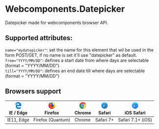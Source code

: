 # Webcomponents.Datepicker
Datepicker made for webcomponents browser API.

## Supported attributes:
`name="mydatepicker"`: set the name for this element that wil be used in the form POST/GET, if no name is set it'll use "datepicker" as default.  
`from="YYYY/MM/DD"`: defines a start date from where days are selectable (format = "YYYY/MM/DD")  
`till="YYYY/MM/DD"`: defines an end date till where days are selectable (format = "YYYY/MM/DD")

## Browsers support
| <img src="https://raw.githubusercontent.com/ksaanen/Webcomponents.Datepicker/master/docs/assets/edge_48x48.png" alt="IE / Edge" width="24px" height="24px" /></br>IE / Edge | <img src="https://raw.githubusercontent.com/ksaanen/Webcomponents.Datepicker/master/docs/assets/firefox_48x48.png" alt="Firefox" width="24px" height="24px" /></br>Firefox | <img src="https://raw.githubusercontent.com/ksaanen/Webcomponents.Datepicker/master/docs/assets/chrome_48x48.png" alt="Chrome" width="24px" height="24px" /></br>Chrome | <img src="https://raw.githubusercontent.com/ksaanen/Webcomponents.Datepicker/master/docs/assets/safari_48x48.png" alt="Safari" width="24px" height="24px" /></br>Safari | <img src="https://raw.githubusercontent.com/ksaanen/Webcomponents.Datepicker/master/docs/assets/safari-ios_48x48.png" alt="iOS Safari" width="24px" height="24px" /></br>iOS Safari |
| --------- | --------- | --------- | --------- | --------- |
| IE11, Edge | Firefox (Quantum) | Chrome | Safari 7+ | Safari 7.1+ (iOS)